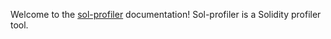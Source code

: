 Welcome to the [sol-profiler](https://github.com/0xProject/0x-monorepo/tree/development/packages/sol-profiler) documentation! Sol-profiler is a Solidity profiler tool.
